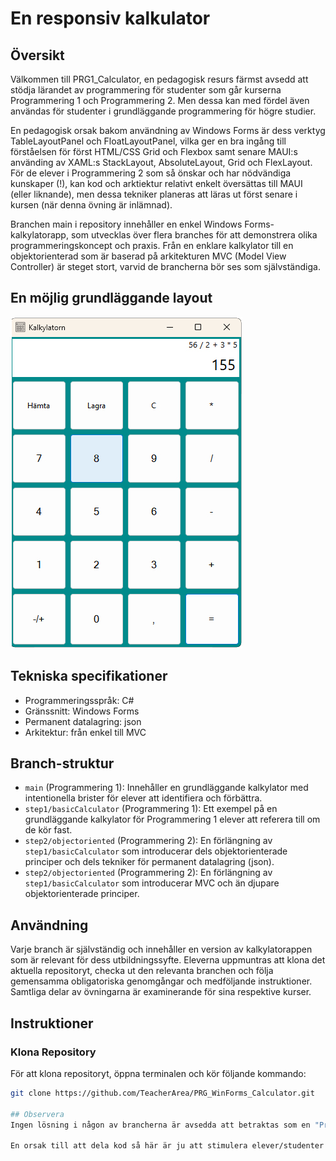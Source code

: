 # En responsiv kalkulator

## Översikt
Välkommen till PRG1_Calculator, en pedagogisk resurs färmst avsedd att stödja lärandet av programmering för studenter som går kurserna Programmering 1 och Programmering 2. Men dessa kan med fördel även användas för studenter i grundläggande programmering för högre studier.

En pedagogisk orsak bakom användning av Windows Forms är dess verktyg TableLayoutPanel och FloatLayoutPanel, vilka ger en bra ingång till förståelsen för först HTML/CSS Grid och Flexbox samt senare MAUI:s använding av XAML:s StackLayout, AbsoluteLayout, Grid och FlexLayout.
För de elever i Programmering 2 som så önskar och har nödvändiga kunskaper (!), kan kod och arktiektur relativt enkelt översättas till MAUI (eller liknande), men dessa tekniker planeras att läras ut först senare i kursen (när denna övning är inlämnad). 

Branchen main i repository innehåller en enkel Windows Forms-kalkylatorapp, som utvecklas över flera branches för att demonstrera olika programmeringskoncept och praxis. Från en enklare kalkylator till en objektorienterad som är baserad på arkitekturen MVC (Model View Controller) är steget stort, varvid de brancherna bör ses som självständiga.

## En möjlig grundläggande layout
![alt text](/img/calc.jpg)


## Tekniska specifikationer
- Programmeringsspråk: C#
- Gränssnitt: Windows Forms
- Permanent datalagring: json
- Arkitektur: från enkel till MVC


## Branch-struktur
- `main` (Programmering 1): Innehåller en grundläggande kalkylator med intentionella brister för elever att identifiera och förbättra.
- `step1/basicCalculator` (Programmering 1): Ett exempel på en grundläggande kalkylator för Programmering 1 elever att referera till om de kör fast.
- `step2/objectoriented` (Programmering 2): En förlängning av `step1/basicCalculator` som introducerar dels objektorienterade principer och dels tekniker för permanent datalagring (json).
- `step2/objectoriented` (Programmering 2): En förlängning av `step1/basicCalculator` som introducerar MVC och än djupare objektorienterade principer.

## Användning
Varje branch är självständig och innehåller en version av kalkylatorappen som är relevant för dess utbildningssyfte. Eleverna uppmuntras att klona det aktuella repositoryt, checka ut den relevanta branchen och följa gemensamma obligatoriska genomgångar och medföljande instruktioner. Samtliga delar av övningarna är examinerande för sina respektive kurser.

## Instruktioner
### Klona Repository
För att klona repositoryt, öppna terminalen och kör följande kommando:
```bash
git clone https://github.com/TeacherArea/PRG_WinForms_Calculator.git

## Observera
Ingen lösning i någon av brancherna är avsedda att betraktas som en "Production Build", alltså som en slutgiltig versionen redo för användning i en produktionsmiljö. De är fortfarande i utvecklingsfas.

En orsak till att dela kod så här är ju att stimulera elever/studenter att själva göra en än bättre lösning! Laddas de ner görs detta på eget ansvar och helt på egen risk. Inget ansvar kan avkrävas utvecklaren!
